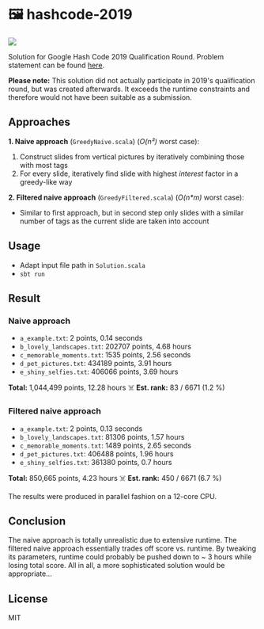 # 🖼 hashcode-2019

![](https://anchr.io/i/9wLgJ.png)

Solution for Google Hash Code 2019 Qualification Round. Problem statement can be found [here](https://storage.googleapis.com/coding-competitions.appspot.com/HC/2019/hashcode2019_qualification_task.pdf).

**Please note:** This solution did not actually participate in 2019's qualification round, but was created afterwards. It exceeds the runtime constraints and therefore would not have been suitable as a submission.

## Approaches
**1. Naive approach** (`GreedyNaive.scala`) (_O(n²)_ worst case): 
  1. Construct slides from vertical pictures by iteratively combining those with most tags
  2. For every slide, iteratively find slide with highest _interest_ factor in a greedy-like way

**2. Filtered naive approach** (`GreedyFiltered.scala`) (_O(n*m)_ worst case):
  * Similar to first approach, but in second step only slides with a similar number of tags as the current slide are taken into account

## Usage
* Adapt input file path in `Solution.scala`
* `sbt run`

## Result
### Naive approach
* `a_example.txt`: 2 points, 0.14 seconds
* `b_lovely_landscapes.txt`: 202707 points, 4.68 hours
* `c_memorable_moments.txt`: 1535 points, 2.56 seconds
* `d_pet_pictures.txt`: 434189 points, 3.91 hours
* `e_shiny_selfies.txt`: 406066 points, 3.69 hours

**Total:** 1,044,499 points, 12.28 hours ☠️
**Est. rank:** 83 / 6671 (1.2 %)

### Filtered naive approach
* `a_example.txt`: 2 points, 0.13 seconds
* `b_lovely_landscapes.txt`: 81306 points, 1.57 hours
* `c_memorable_moments.txt`: 1489 points, 2.65 seconds
* `d_pet_pictures.txt`: 406488 points, 1.96 hours
* `e_shiny_selfies.txt`: 361380 points, 0.7 hours

**Total:** 850,665 points, 4.23 hours ☠️
**Est. rank:** 450 / 6671 (6.7 %)

The results were produced in parallel fashion on a 12-core CPU.

## Conclusion
The naive approach is totally unrealistic due to extensive runtime. The filtered naive approach essentially trades off score vs. runtime. By tweaking its parameters, runtime could probably be pushed down to ~ 3 hours while losing total score. All in all, a more sophisticated solution would be appropriate...

## License
MIT
